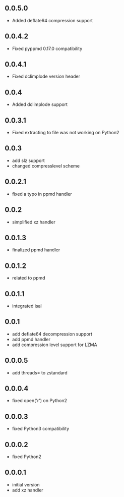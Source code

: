 ## 0.0.5.0

- Added deflate64 compression support

## 0.0.4.2

- Fixed pyppmd 0.17.0 compatibility

## 0.0.4.1

- Fixed dclimplode version header

## 0.0.4

- Added dclimplode support

## 0.0.3.1

- Fixed extracting to file was not working on Python2

## 0.0.3

- add slz support
- changed compresslevel scheme

## 0.0.2.1

- fixed a typo in ppmd handler

## 0.0.2

- simplified xz handler

## 0.0.1.3

- finalized ppmd handler

## 0.0.1.2

- related to ppmd

## 0.0.1.1

- integrated isal

## 0.0.1

- add deflate64 decompression support
- add ppmd handler
- add compression level support for LZMA

## 0.0.0.5

- add threads= to zstandard

## 0.0.0.4

- fixed open('r') on Python2

## 0.0.0.3

- fixed Python3 compatibility

## 0.0.0.2

- fixed Python2

## 0.0.0.1

- initial version
- add xz handler
